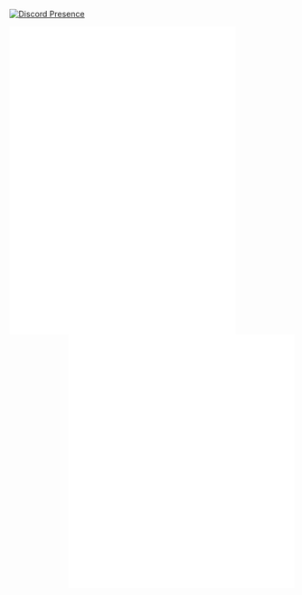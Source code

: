 [![Discord Presence](https://lanyard.cnrad.dev/api/695498786042019882?theme=light&bg=809ecf&borderRadius=15px&animated=true)](https://discord.com/users/695498786042019882)



<img align="left" width="400" alt="metrics" src="left.github.svg">
<img align="right" width="400" alt="metrics" src="right.github.svg">



